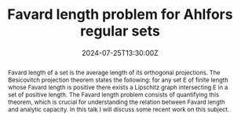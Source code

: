 ﻿---
title: "Favard length problem for Ahlfors regular sets"

event: Geometry of Measures and Free Boundaries 2024
event_url: https://sites.google.com/view/gmfbseattle2024/

location: University of Washington
# address:
# street: 450 Serra Mall
# city: Stanford
#  region: CA
#  postcode: '94305'
#  country: United States

summary: ""
abstract: "Favard length of a set is the average length of its orthogonal projections. The Besicovitch projection theorem states the following: for any set E of finite length whose Favard length is positive there exists a Lipschitz graph intersecting E in a set of positive length. The Favard length problem consists of quantifying this theorem, which is crucial for understanding the relation between Favard length and analytic capacity. In this talk I will discuss some recent work on this subject."

# Talk start and end times.
#   End time can optionally be hidden by prefixing the line with `#`.
date: "2024-07-25T13:30:00Z"
# date_end: "2030-06-01T15:00:00Z"
all_day: true

# Schedule page publish date (NOT talk date).
publishDate: "2017-01-01T00:00:00Z"

authors: []
tags: []

# Is this a featured talk? (true/false)
featured: false

# image:
#  caption: 'Image credit: [**Unsplash**](https://unsplash.com/photos/bzdhc5b3Bxs)'
#  focal_point: Right

links:
# - icon: twitter
#  icon_pack: fab
#  name: Follow
#  url: https://twitter.com/georgecushen
url_code: ""
url_slides: "/talks/Dabrowski-talk-Seattle-2024.pdf"
url_video: ""

# Markdown Slides (optional).
#   Associate this talk with Markdown slides.
#   Simply enter your slide deck's filename without extension.
#   E.g. `slides = "example-slides"` references `content/slides/example-slides.md`.
#   Otherwise, set `slides = ""`.
# slides: example

# Projects (optional).
#   Associate this post with one or more of your projects.
#   Simply enter your project's folder or file name without extension.
#   E.g. `projects = ["internal-project"]` references `content/project/deep-learning/index.md`.
#   Otherwise, set `projects = []`.
# projects:
# - example
---
